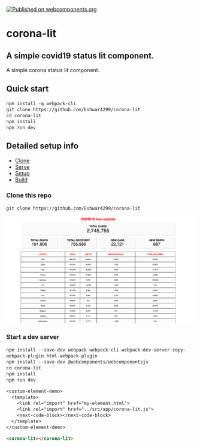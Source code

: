 [![Published on webcomponents.org](https://img.shields.io/badge/webcomponents.org-published-blue.svg)](https://www.webcomponents.org/element/owner/my-element)

# corona-lit
## A simple covid19 status lit component.

A simple corona status lit component.

## Quick start

```
npm install -g webpack-cli
git clone https://github.com/Eshwar4299/corona-lit
cd corona-lit
npm install
npm run dev
```

## Detailed setup info

* [Clone](#clone-this-repo)
* [Serve](#start-a-dev-server)
* [Setup](#set-up-new-app)
* [Build](#build-for-production-and-serve-locally)

### Clone this repo

```
git clone https://github.com/Eshwar4299/corona-lit
```

![](src/images/screenshot.png)

### Start a dev server

```
npm install --save-dev webpack webpack-cli webpack-dev-server copy-webpack-plugin html-webpack-plugin
npm install --save-dev @webcomponents/webcomponentsjs
cd corona-lit
npm install
npm run dev
```

```
<custom-element-demo>
  <template>
    <link rel="import" href="my-element.html">
    <link rel="import" href="../src/app/corona-lit.js">
    <next-code-block></next-code-block>
  </template>
</custom-element-demo>
```

```html
<corona-lit></corona-lit>
```

